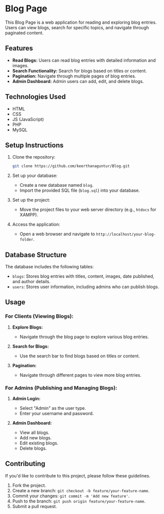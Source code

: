 # Blog Page

This Blog Page is a web application for reading and exploring blog entries. Users can view blogs, search for specific topics, and navigate through paginated content.

## Features

- **Read Blogs:** Users can read blog entries with detailed information and images.
- **Search Functionality:** Search for blogs based on titles or content.
- **Pagination:** Navigate through multiple pages of blog entries.
- **Admin Dashboard:** Admin users can add, edit, and delete blogs.

## Technologies Used

- HTML
- CSS
- JS (JavaScript)
- PHP
- MySQL

## Setup Instructions

1. Clone the repository:

    ```bash
    git clone https://github.com/keerthanaguntur/Blog.git
    ```

2. Set up your database:

    - Create a new database named `blog`.
    - Import the provided SQL file (`blog.sql`) into your database.

3. Set up the project:

    - Move the project files to your web server directory (e.g., `htdocs` for XAMPP).

4. Access the application:

    - Open a web browser and navigate to `http://localhost/your-blog-folder`.

## Database Structure

The database includes the following tables:

- `blogs`: Stores blog entries with titles, content, images, date published, and author details.
- `users`: Stores user information, including admins who can publish blogs.

## Usage

### For Clients (Viewing Blogs):

1. **Explore Blogs:**
   - Navigate through the blog page to explore various blog entries.

2. **Search for Blogs:**
   - Use the search bar to find blogs based on titles or content.

3. **Pagination:**
   - Navigate through different pages to view more blog entries.

### For Admins (Publishing and Managing Blogs):

1. **Admin Login:**
   - Select "Admin" as the user type.
   - Enter your username and password.

2. **Admin Dashboard:**
   - View all blogs.
   - Add new blogs.
   - Edit existing blogs.
   - Delete blogs.

## Contributing

If you'd like to contribute to this project, please follow these guidelines.

1. Fork the project.
2. Create a new branch: `git checkout -b feature/your-feature-name`.
3. Commit your changes: `git commit -m 'Add new feature'`.
4. Push to the branch: `git push origin feature/your-feature-name`.
5. Submit a pull request.
